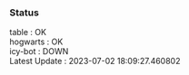 ### Status


table : OK  
hogwarts : OK  
icy-bot : DOWN  
Latest Update : 2023-07-02 18:09:27.460802
